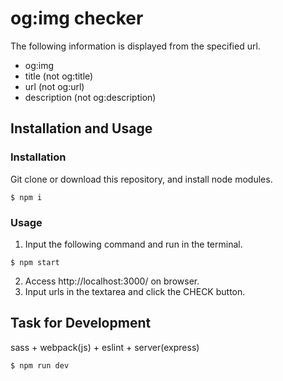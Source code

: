 # og:img checker

The following information is displayed from the specified url.

- og:img
- title (not og:title)
- url (not og:url)
- description (not og:description)


## Installation and Usage

### Installation

Git clone or download this repository, and install node modules.

```
$ npm i
```

### Usage

1. Input the following command and run in the terminal.

```
$ npm start
```
2. Access http://localhost:3000/ on browser.
3. Input urls in the textarea and click the CHECK button.

## Task for Development

sass + webpack(js) + eslint + server(express)

```
$ npm run dev
```
